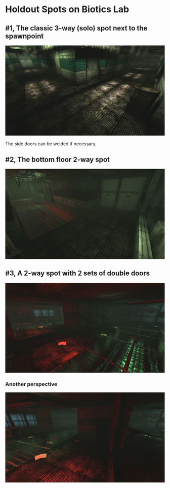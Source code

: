 # Holdout Spots on Biotics Lab

## #1, The classic 3-way (solo) spot next to the spawnpoint

![Overview](img/KF-BioticsLab/01_solo-spot-spawn-corner.jpg "")

The side doors can be welded if necessary.

## #2, The bottom floor 2-way spot

![Overview](img/KF-BioticsLab/02_bottom-floor-corner.jpg "")

## #3, A 2-way spot with 2 sets of double doors

![Overview](img/KF-BioticsLab/03-01_2-double-doors.jpg "")

### Another perspective

![Another Perspective](img/KF-BioticsLab/03-02_2-double-doors-another-perspective.jpg "")
